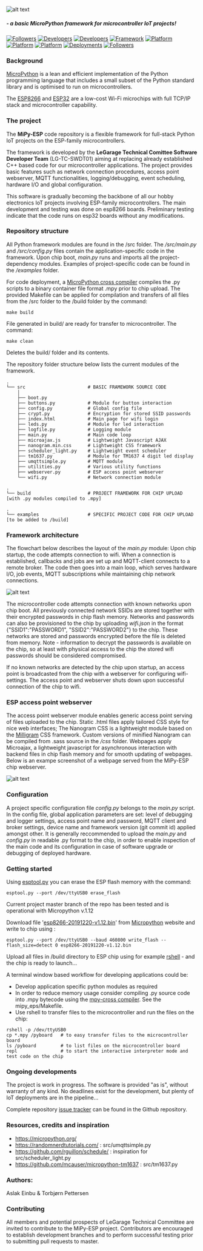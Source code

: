 ![alt text](./images/mipyesp_logo.svg "AP webserver screenshot" )

##### - a basic MicroPython framework for microcontroller IoT projects!

[![Followers](https://img.shields.io/badge/Version-v.1.00-silver)](https://bitbucket.org/Legarage/micropython_webserver/src/master/)
[![Developers](https://img.shields.io/badge/Dev_Team-Bluebell_Buggers-blue)](https://www.yr.no/sted/Norge/Tr%C3%B8ndelag/Trondheim/Bl%C3%A5klokkevegen/time_for_time.html)
[![Developers](https://img.shields.io/github/languages/code-size/aslake/mipy_esp)]()
[![Framework](https://img.shields.io/badge/Micropython-v.1.12-darkgreen)](https://github.com/micropython/micropython)
[![Platform](https://img.shields.io/badge/Tested_on-ESP8266-darkgreen)](https://www.espressif.com/en/products/hardware/esp8266ex/overview)
[![Platform](https://img.shields.io/badge/Tested_on-ESP32-darkgreen)](https://www.espressif.com/en/products/hardware/esp32/overview)
[![Platform](https://img.shields.io/github/issues/aslake/mipy_esp)](https://github.com/aslake/mipy_esp/issues)
[![Deployments](https://img.shields.io/badge/Deployments-4-green)](https://legarage.wordpress.com/)
[![Followers](https://img.shields.io/github/followers/aslake?style=social)](https://en.wikipedia.org/wiki/Fan_club)


### Background

[MicroPython](http://docs.micropython.org/en/latest/) is a lean and efficient implementation of
the Python programming language that includes a small subset of the Python standard library
and is optimised to run on microcontrollers.

The [ESP8266](https://www.espressif.com/en/products/hardware/esp8266ex/overview) and
[ESP32](https://www.espressif.com/en/products/hardware/esp32/overview) are a low-cost Wi-Fi
microchips with full TCP/IP stack and microcontroller capability.


### The project

The **MiPy-ESP** code repository is a flexible framework for full-stack Python
IoT projects on the ESP-family microcontrollers.

The framework is developed by the **LeGarage Technical Comittee Software Developer Team**
(LG-TC-SWDT01) aiming at replacing already established C++ based code for our microcontroller applications.
The project provides basic features such as network connection procedures,
access point webserver, MQTT functionalities, logging/debugging, event scheduling,
hardware I/O and global configuration.

This software is gradually becoming the backbone of all our hobby electronics IoT projects
involving ESP-family microcontrollers. The main development and testing was done on esp8266 boards.
Preliminary testing indicate that the code runs on esp32 boards without any modifications.


### Repository structure

All Python framework modules are found in the /src folder.
The _/src/main.py_ and _/src/config.py_ files contain the application-specific code in the framework.
Upon chip boot, _main.py_ runs and imports all the project-dependency modules.
Examples of project-specific code can be found in the _/examples_ folder.

For code deployment, a [MicroPython cross compiler](https://github.com/micropython/micropython/tree/master/mpy-cross)
compiles the .py scripts to a binary container file format .mpy prior to chip upload.
The provided Makefile can be applied for compilation and transfers of all files from the /src folder to the /build folder
by the command:
```
make build
```
File generated in build/ are ready for transfer to microcontroller.
The command:
```
make clean
```
Deletes the build/ folder and its contents.

The repository folder structure below lists the current modules of the framework.
```
.
└── src                       # BASIC FRAMEWORK SOURCE CODE
    │  
    ├── boot.py
    ├── buttons.py            # Module for button interaction
    ├── config.py             # Global config file
    ├── crypt.py              # Encryption for stored SSID passwords
    ├── index.html            # Main page for wifi login
    ├── leds.py               # Module for led interaction
    ├── logfile.py            # Logging module
    ├── main.py               # Main code loop
    ├── microajax.js          # Lightweight Javascript AJAX
    ├── nanogram.min.css      # Lightweight CSS framework
    ├── scheduler_light.py    # Lightweight event scheduler
    ├── tm1637.py             # Module for TM1637 4 digit led display
    ├── umqttsimple.py        # MQTT module
    ├── utilities.py          # Various utility functions
    ├── webserver.py          # ESP access point webserver
    └── wifi.py               # Network connection module

.
└── build                     # PROJECT FRAMEWORK FOR CHIP UPLOAD [with .py modules compiled to .mpy]

.
└── examples                  # SPECIFIC PROJECT CODE FOR CHIP UPLOAD [to be added to /build]

```

### Framework architecture

The flowchart below describes the layout of the _main.py_ module:
Upon chip startup, the code attempts connection to wifi.
When a connection is established, callbacks and jobs are set up and
MQTT-client connects to a remote broker. The code then goes into a main loop, which
serves hardware I/O, job events, MQTT subscriptions
while maintaining chip network connections.

![alt text](./images/architecture.svg "Code flowchart")

The microcontroller code attempts connection with known networks upon chip boot.
All previously connected network SSIDs are stored together with their encrypted passwords
in chip flash memory. Networks and passwords can also be provisioned to the chip by uploading
_wifi.json_ in the format {"SSID1":"PASSWORD1", "SSID2":"PASSWORD2"} to the chip.
These networks are stored and passwords encrypted before the file is deleted from memory.
Note - information to decrypt the passwords is available on the chip, so at least with physical
access to the chip the stored wifi passwords should be considered compromised.

If no known networks are detected by the chip upon startup, an access point is broadcasted from the chip
 with a webserver for configuring wifi-settings. The access point and webserver shuts down upon
 successful connection of the chip to wifi.


### ESP access point webserver

The access point webserver module enables generic access point serving of files
uploaded to the chip.
Static .html files apply tailored CSS style for nice web interfaces;
The Nanogram CSS is a lightweight module based on the
[Milligram](https://milligram.io/) CSS framework.
Custom versions of minified Nanogram can be compiled from .sass source in the _/css_ folder.
Webpages apply Microajax, a lightweight javascript for asynchronous interaction
with backend files in chip flash memory and for smooth updating of webpages.
Below is an exampe screenshot of a webpage served from the MiPy-ESP chip webserver.

![alt text](./images/skjermskudd.png "AP webserver screenshot" )


### Configuration
A project specific configuration file _config.py_ belongs to the _main.py_ script.
In the config file, global application parameters are set: level of debugging and
logger settings, access point name and password, MQTT client and broker settings,
device name and framework version (git commit id) applied amongst other.
It is generally reccommended to upload the _main.py_ and _config.py_ in readable
.py format to the chip, in order to enable inspection of the main code and its
configuration in case of software upgrade or debugging of deployed hardware.


### Getting started
Using [esptool.py](https://github.com/espressif/esptool) you can erase
the ESP flash memory with the command:

```
esptool.py --port /dev/ttyUSB0 erase_flash
```

Current project master branch of the repo has been tested and is operational with Micropython
v.1.12

Download file
'[esp8266-20191220-v1.12.bin](https://micropython.org/resources/firmware/esp8266-20191220-v1.12.bin)'
from [Micropython](https://micropython.org/) website and write to chip using :

```
esptool.py --port /dev/ttyUSB0 --baud 460800 write_flash --flash_size=detect 0 esp8266-20191220-v1.12.bin
```

Upload all files in /build directory to ESP chip using for example
[rshell](https://github.com/dhylands/rshell) - and the chip is ready
to launch...

A terminal window based workflow for developing applications could be:

* Develop application specific python modules as required
* In order to reduce memory usage consider compiling .py source code into .mpy bytecode
  using the [mpy-cross compiler](https://github.com/micropython/micropython).
  See the mipy_eps/Makefile.
* Use rshell to transfer files to the microcontroller and run the files on the chip:

```
rshell -p /dev/ttyUSB0
cp *.mpy /pyboard   # to easy transfer files to the microcontroller board
ls /pyboard         # to list files on the microcontroller board
repl                # to start the interactive interpreter mode and test code on the chip
```

### Ongoing developments
The project is work in progress. The software is provided "as is", without warranty of any kind.
No deadlines exist for the development, but plenty of IoT deployments are in the pipeline...

Complete repository [issue tracker](https://github.com/aslake/mipy_esp/issues)
can be found in the Github repository.


### Resources, credits and inspiration

- https://micropython.org/
- https://randomnerdtutorials.com/ : src/umqttsimple.py
- https://github.com/rguillon/schedule/ : inspiration for src/scheduler_light.py
- https://github.com/mcauser/micropython-tm1637 : src/tm1637.py


### Authors:

Aslak Einbu & Torbjørn Pettersen


### Contributing

All members and potential prospects of LeGarage Technical Committee are invited to contribute
to the MiPy-ESP project.
Contributors are encouraged to establish development branches and to
perform successful testing prior to submitting pull requests to master.
